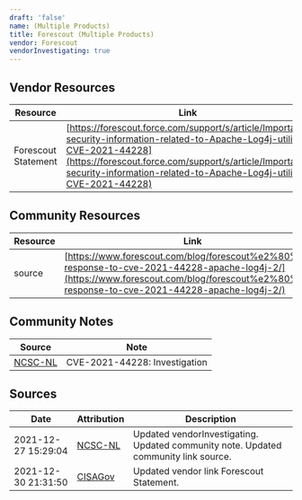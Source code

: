 ```yaml
---
draft: 'false'
name: (Multiple Products)
title: Forescout (Multiple Products)
vendor: Forescout
vendorInvestigating: true
---
```


## Vendor Resources
| Resource | Link |
| --- | --- |
| Forescout Statement | [https://forescout.force.com/support/s/article/Important-security-information-related-to-Apache-Log4j-utility-CVE-2021-44228](https://forescout.force.com/support/s/article/Important-security-information-related-to-Apache-Log4j-utility-CVE-2021-44228) |

## Community Resources
| Resource | Link |
| --- | --- |
| source | [https://www.forescout.com/blog/forescout%e2%80%99s-response-to-cve-2021-44228-apache-log4j-2/](https://www.forescout.com/blog/forescout%e2%80%99s-response-to-cve-2021-44228-apache-log4j-2/) |

## Community Notes
| Source | Note |
| --- | --- |
| [NCSC-NL](https://github.com/NCSC-NL/log4shell/blob/main/software/README.md) | CVE-2021-44228: Investigation </ul> |

## Sources
| Date | Attribution | Description |
| --- | --- | --- |
| 2021-12-27 15:29:04 | [NCSC-NL](https://github.com/NCSC-NL/log4shell/blob/main/software/README.md) | Updated vendorInvestigating. Updated community note. Updated community link source.  |
| 2021-12-30 21:31:50 | [CISAGov](https://raw.githubusercontent.com/cisagov/log4j-affected-db/develop/README.md) | Updated vendor link Forescout Statement.  |

